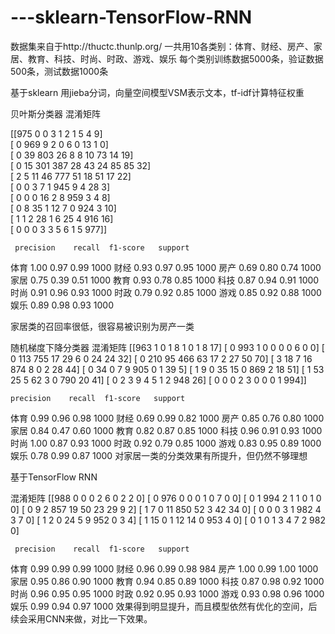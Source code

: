 # ---sklearn-TensorFlow-RNN
数据集来自于http://thuctc.thunlp.org/
一共用10各类别：体育、财经、房产、家居、教育、科技、时尚、时政、游戏、娱乐
每个类别训练数据5000条，验证数据500条，测试数据1000条

基于sklearn
用jieba分词，向量空间模型VSM表示文本，tf-idf计算特征权重

贝叶斯分类器
混淆矩阵

[[975   0   0   3   1   2   1   5   4   9]<br>
 [  0 969   9   2   0   6   0  13   1   0]<br>
 [  0  39 803  26   8   8  10  73  14  19]<br>
 [  0  15 301 387  28  43  24  85  85  32]<br>
 [  2   5  11  46 777  51  18  51  17  22]<br>
 [  0   0   3   7   1 945   9   4  28   3]<br>
 [  0   0   0  16   2   8 959   3   4   8]<br>
 [  0   8  35   1  12   7   0 924   3  10]<br>
 [  1   1   2  28   1   6  25   4 916  16]<br>
 [  0   0   0   3   3   5   6   1   5 977]]<br>
 
     precision    recall  f1-score   support

体育       1.00      0.97      0.99      1000 
财经       0.93      0.97      0.95      1000 
房产       0.69      0.80      0.74      1000 
家居       0.75      0.39      0.51      1000 
教育       0.93      0.78      0.85      1000 
科技       0.87      0.94      0.91      1000 
时尚       0.91      0.96      0.93      1000 
时政       0.79      0.92      0.85      1000 
游戏       0.85      0.92      0.88      1000 
娱乐       0.89      0.98      0.93      1000 
  
  家居类的召回率很低，很容易被识别为房产一类
  
 随机梯度下降分类器
  混淆矩阵
[[963   1   0   1   8   1   0   1   8  17]
 [  0 993   1   0   0   0   0   6   0   0]
 [  0 113 755  17  29   6   0  24  24  32]
 [  0 210  95 466  63  17   2  27  50  70]
 [  3  18   7  16 874   8   0   2  28  44]
 [  0  34   0   7   9 905   0   1  39   5]
 [  1   9   0  35  15   0 869   2  18  51]
 [  1  53  25   5  62   3   0 790  20  41]
 [  0   2   3   9   4   5   1   2 948  26]
 [  0   0   0   2   3   0   0   0   1 994]]
 
    precision    recall  f1-score   support

体育       0.99      0.96      0.98      1000
财经       0.69      0.99      0.82      1000
房产       0.85      0.76      0.80      1000
家居       0.84      0.47      0.60      1000
教育       0.82      0.87      0.85      1000
科技       0.96      0.91      0.93      1000
时尚       1.00      0.87      0.93      1000
时政       0.92      0.79      0.85      1000
游戏       0.83      0.95      0.89      1000
娱乐       0.78      0.99      0.87      1000
对家居一类的分类效果有所提升，但仍然不够理想

基于TensorFlow RNN

混淆矩阵
[[988   0   0   0   2   6   0   2   2   0]
 [  0 976   0   0   0   1   0   7   0   0]
 [  0   1 994   2   1   1   0   1   0   0]
 [  0   9   2 857  19  50  23  29   9   2]
 [  1   7   0  11 850  52   3  42  34   0]
 [  0   0   0   3   1 982   4   3   7   0]
 [  1   2   0  24   5   9 952   0   3   4]
 [  1  15   0   1  12  14   0 953   4   0]
 [  0   1   0   1   3   4   7   2 982   0]
 
     precision    recall  f1-score   support

体育       0.99      0.99      0.99      1000
财经       0.96      0.99      0.98       984
房产       1.00      0.99      1.00      1000
家居       0.95      0.86      0.90      1000
教育       0.94      0.85      0.89      1000
科技       0.87      0.98      0.92      1000
时尚       0.96      0.95      0.95      1000
时政       0.92      0.95      0.93      1000
游戏       0.93      0.98      0.96      1000
娱乐       0.99      0.94      0.97      1000
效果得到明显提升，而且模型依然有优化的空间，后续会采用CNN来做，对比一下效果。
